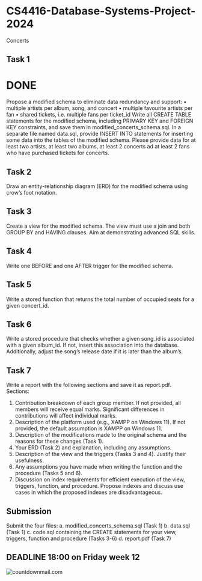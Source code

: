 # CS4416-Database-Systems-Project-2024
Concerts

## Task 1 
# DONE
Propose a modified schema to eliminate data redundancy and support: 
• multiple artists per album, song, and concert 
• multiple favourite artists per fan 
• shared tickets, i.e. multiple fans per ticket_id 
Write all CREATE TABLE statements for the modified schema, including PRIMARY KEY and 
FOREIGN KEY constraints, and save them in modified_concerts_schema.sql. 
In a separate file named data.sql, provide INSERT INTO statements for inserting some data into 
the tables of the modified schema. Please provide data for at least two artists, at least two 
albums, at least 2 concerts ad at least 2 fans who have purchased tickets for concerts.


## Task 2
Draw an entity-relationship diagram (ERD) for the modified schema using crow’s foot notation.

## Task 3
Create a view for the modified schema. The view must use a join and both GROUP BY and 
HAVING clauses. Aim at demonstrating advanced SQL skills. 

## Task 4
Write one BEFORE and one AFTER trigger for the modified schema.

## Task 5
Write a stored function that returns the total number of occupied seats for a given concert_id. 

## Task 6
Write a stored procedure that checks whether a given song_id is associated with a given 
album_id. If not, insert this association into the database. Additionally, adjust the song’s release 
date if it is later than the album’s.

## Task 7
Write a report with the following sections and save it as report.pdf.  
Sections: 
1. Contribution breakdown of each group member. If not provided, all members will 
receive equal marks. Significant differences in contributions will affect individual 
marks.  
2. Description of the platform used (e.g., XAMPP on Windows 11). If not provided, the 
default assumption is XAMPP on Windows 11. 
3. Description of the modifications made to the original schema and the reasons for 
these changes (Task 1). 
4. Your ERD (Task 2) and explanation, including any assumptions. 
5. Description of the view and the triggers (Tasks 3 and 4). Justify their usefulness. 
6. Any assumptions you have made when writing the function and the procedure 
(Tasks 5 and 6). 
7. Discussion on index requirements for efficient execution of the view, triggers, 
function, and procedure. Propose indexes and discuss use cases in which the 
proposed indexes are disadvantageous.

## Submission 
Submit the four files: 
a. modified_concerts_schema.sql (Task 1) 
b. data.sql (Task 1) 
c. code.sql containing the CREATE statements for your view, triggers, function and procedure 
(Tasks 3-6) 
d. report.pdf (Task 7) 

 ## DEADLINE 18:00 on Friday week 12
<img src="https://i.countdownmail.com/3p1e6t.gif" border="0" alt="countdownmail.com"/>
